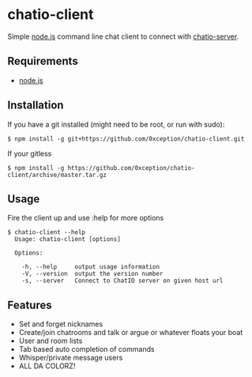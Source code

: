 # chatio-client

  Simple [node.js](http://nodejs.org) command line chat client to connect with [chatio-server](https://github.com/0xception/chatio-server).

## Requirements

  - [node.js](http://nodejs.org)

## Installation

If you have a git installed (might need to be root, or run with sudo):

    $ npm install -g git+https://github.com/0xception/chatio-client.git

If your gitless 
  
    $ npm install -g https://github.com/0xception/chatio-client/archive/master.tar.gz
    
    
## Usage
  
  Fire the client up and use :help for more options

```
$ chatio-client --help
  Usage: chatio-client [options]                                                  
                                      
  Options:                                                                              
                                                                                        
    -h, --help     output usage information                                             
    -V, --version  output the version number                                            
    -s, --server   Connect to ChatIO server on given host url   
```

## Features

  - Set and forget nicknames
  - Create/join chatrooms and talk or argue or whatever floats your boat
  - User and room lists
  - Tab based auto completion of commands
  - Whisper/private message users
  - ALL DA COLORZ! 
